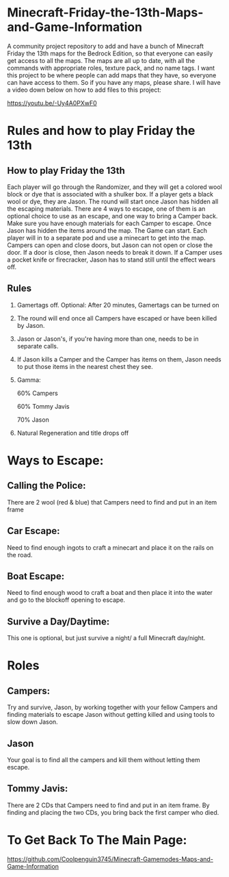 # Minecraft-Friday-the-13th-Maps-and-Game-Information

A community project repository to add and have a bunch of Minecraft Friday the 13th maps for the Bedrock Edition, so that everyone can easily get access to all the maps. The maps are all up to date, with all the commands with appropriate roles, texture pack, and no name tags. I want this project to be where people can add maps that they have, so everyone can have access to them. So if you have any maps, please share. I will have a video down below on how to add files to this project:

https://youtu.be/-Uy4A0PXwF0

# Rules and how to play Friday the 13th

## How to play Friday the 13th

Each player will go through the Randomizer, and they will get a colored wool block or dye that is associated with a shulker box. If a player gets a black wool or dye, they are Jason. The round will start once Jason has hidden all the escaping materials. There are 4 ways to escape, one of them is an optional choice to use as an escape, and one way to bring a Camper back. Make sure you have enough materials for each Camper to escape. Once Jason has hidden the items around the map. The Game can start. Each player will in to a separate pod and use a minecart to get into the map. Campers can open and close doors, but Jason can not open or close the door. If a door is close, then Jason needs to break it down. If a Camper uses a pocket knife or firecracker, Jason has to stand still until the effect wears off.


## Rules

1. Gamertags off.
Optional: After 20 minutes, Gamertags can be turned on

3. The round will end once all Campers have escaped or have been killed by Jason.

4. Jason or Jason's, if you're having more than one, needs to be in separate calls.

5. If Jason kills a Camper and the Camper has items on them, Jason needs to put those items in the nearest chest they see.

6. Gamma:

   60% Campers
   
   60% Tommy Javis

   70% Jason

7. Natural Regeneration and title drops off

# Ways to Escape:

## Calling the Police:

There are 2 wool (red & blue) that Campers need to find and put in an item frame

## Car Escape:

Need to find enough ingots to craft a minecart and place it on the rails on the road.

## Boat Escape:

Need to find enough wood to craft a boat and then place it into the water and go to the blockoff opening to escape.

## Survive a Day/Daytime:

This one is optional, but just survive a night/ a full Minecraft day/night.

# Roles

## Campers:

Try and survive, Jason, by working together with your fellow Campers and finding materials to escape Jason without getting killed and using tools to slow down Jason.

## Jason

Your goal is to find all the campers and kill them without letting them escape.

## Tommy Javis: 

There are 2 CDs that Campers need to find and put in an item frame. By finding and placing the two CDs, you bring back the first camper who died.

# To Get Back To The Main Page:
https://github.com/Coolpenguin3745/Minecraft-Gamemodes-Maps-and-Game-Information 
